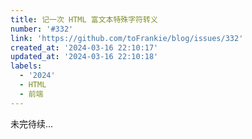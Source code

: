 ```yaml
---
title: 记一次 HTML 富文本特殊字符转义
number: '#332'
link: 'https://github.com/toFrankie/blog/issues/332'
created_at: '2024-03-16 22:10:17'
updated_at: '2024-03-16 22:10:18'
labels:
  - '2024'
  - HTML
  - 前端
---
```

未完待续...
